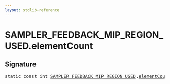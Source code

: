 ```yaml
---
layout: stdlib-reference
---
```


# SAMPLER_FEEDBACK_MIP_REGION_USED.elementCount

## Signature
<pre>
<span class='code_keyword'>static</span> <span class='code_keyword'>const</span> <span class="code_keyword">int</span> <a href="../types/sampler_feedback_mip_region_used-012345689abcdefhijlmnopqstuv/index" class="code_type">SAMPLER_FEEDBACK_MIP_REGION_USED</a>.<a href="elementcount-7" class="code_var">elementCount</a> = 1;
</pre>

